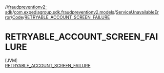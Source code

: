//[fraudpreventionv2-sdk](../../../../../index.md)/[com.expediagroup.sdk.fraudpreventionv2.models](../../../index.md)/[ServiceUnavailableError](../../index.md)/[Code](../index.md)/[RETRYABLE_ACCOUNT_SCREEN_FAILURE](index.md)

# RETRYABLE_ACCOUNT_SCREEN_FAILURE

[JVM]\
[RETRYABLE_ACCOUNT_SCREEN_FAILURE](index.md)
